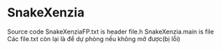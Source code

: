 # SnakeXenzia
Source code
SnakeXenziaFP.txt is header file.h
SnakeXenzia.main is file 
Các file.txt còn lại là để dự phòng nếu không mở được(bị lỗi)


